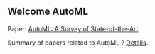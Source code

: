 ## Welcome AutoML

Paper: [AutoML: A Survey of State-of-the-Art](https://arxiv.org/pdf/1908.00709)

Summary of papers related to AutoML ? [Details](https://marsggbo.github.io/automl_a_survey_of_state_of_the_art/).